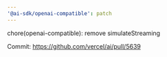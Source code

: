 ```yaml
---
'@ai-sdk/openai-compatible': patch
---
```


chore(openai-compatible): remove simulateStreaming

Commit: https://github.com/vercel/ai/pull/5639
